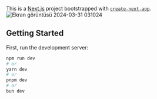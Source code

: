 This is a [Next.js](https://nextjs.org/) project bootstrapped with [`create-next-app`](https://github.com/vercel/next.js/tree/canary/packages/create-next-app).
![Ekran görüntüsü 2024-03-31 031024](https://github.com/mamidelibas/a/assets/136167664/6d9e3b2d-6940-4627-9aac-955b2da6cfb0)
## Getting Started

First, run the development server:

```bash
npm run dev
# or
yarn dev
# or
pnpm dev
# or
bun dev
```




